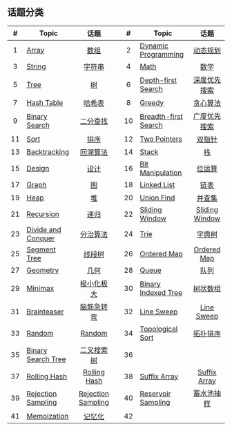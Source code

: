 <!--|This file generated by command(leetcode tag); DO NOT EDIT.            |-->
<!--+----------------------------------------------------------------------+-->
<!--|@author    openset <openset.wang@gmail.com>                           |-->
<!--|@link      https://github.com/openset                                 |-->
<!--|@home      https://github.com/openset/leetcode                        |-->
<!--+----------------------------------------------------------------------+-->

## 话题分类

| # | Topic | 话题 | | # | Topic | 话题 |
| :-: | - | :-: | - | :-: | - | :-: |
| 1 | [Array](array/README.md) | [数组](https://openset.github.io/tags/array/) | | 2 | [Dynamic Programming](dynamic-programming/README.md) | [动态规划](https://openset.github.io/tags/dynamic-programming/) | 
| 3 | [String](string/README.md) | [字符串](https://openset.github.io/tags/string/) | | 4 | [Math](math/README.md) | [数学](https://openset.github.io/tags/math/) | 
| 5 | [Tree](tree/README.md) | [树](https://openset.github.io/tags/tree/) | | 6 | [Depth-first Search](depth-first-search/README.md) | [深度优先搜索](https://openset.github.io/tags/depth-first-search/) | 
| 7 | [Hash Table](hash-table/README.md) | [哈希表](https://openset.github.io/tags/hash-table/) | | 8 | [Greedy](greedy/README.md) | [贪心算法](https://openset.github.io/tags/greedy/) | 
| 9 | [Binary Search](binary-search/README.md) | [二分查找](https://openset.github.io/tags/binary-search/) | | 10 | [Breadth-first Search](breadth-first-search/README.md) | [广度优先搜索](https://openset.github.io/tags/breadth-first-search/) | 
| 11 | [Sort](sort/README.md) | [排序](https://openset.github.io/tags/sort/) | | 12 | [Two Pointers](two-pointers/README.md) | [双指针](https://openset.github.io/tags/two-pointers/) | 
| 13 | [Backtracking](backtracking/README.md) | [回溯算法](https://openset.github.io/tags/backtracking/) | | 14 | [Stack](stack/README.md) | [栈](https://openset.github.io/tags/stack/) | 
| 15 | [Design](design/README.md) | [设计](https://openset.github.io/tags/design/) | | 16 | [Bit Manipulation](bit-manipulation/README.md) | [位运算](https://openset.github.io/tags/bit-manipulation/) | 
| 17 | [Graph](graph/README.md) | [图](https://openset.github.io/tags/graph/) | | 18 | [Linked List](linked-list/README.md) | [链表](https://openset.github.io/tags/linked-list/) | 
| 19 | [Heap](heap/README.md) | [堆](https://openset.github.io/tags/heap/) | | 20 | [Union Find](union-find/README.md) | [并查集](https://openset.github.io/tags/union-find/) | 
| 21 | [Recursion](recursion/README.md) | [递归](https://openset.github.io/tags/recursion/) | | 22 | [Sliding Window](sliding-window/README.md) | [Sliding Window](https://openset.github.io/tags/sliding-window/) | 
| 23 | [Divide and Conquer](divide-and-conquer/README.md) | [分治算法](https://openset.github.io/tags/divide-and-conquer/) | | 24 | [Trie](trie/README.md) | [字典树](https://openset.github.io/tags/trie/) | 
| 25 | [Segment Tree](segment-tree/README.md) | [线段树](https://openset.github.io/tags/segment-tree/) | | 26 | [Ordered Map](ordered-map/README.md) | [Ordered Map](https://openset.github.io/tags/ordered-map/) | 
| 27 | [Geometry](geometry/README.md) | [几何](https://openset.github.io/tags/geometry/) | | 28 | [Queue](queue/README.md) | [队列](https://openset.github.io/tags/queue/) | 
| 29 | [Minimax](minimax/README.md) | [极小化极大](https://openset.github.io/tags/minimax/) | | 30 | [Binary Indexed Tree](binary-indexed-tree/README.md) | [树状数组](https://openset.github.io/tags/binary-indexed-tree/) | 
| 31 | [Brainteaser](brainteaser/README.md) | [脑筋急转弯](https://openset.github.io/tags/brainteaser/) | | 32 | [Line Sweep](line-sweep/README.md) | [Line Sweep](https://openset.github.io/tags/line-sweep/) | 
| 33 | [Random](random/README.md) | [Random](https://openset.github.io/tags/random/) | | 34 | [Topological Sort](topological-sort/README.md) | [拓扑排序](https://openset.github.io/tags/topological-sort/) | 
| 35 | [Binary Search Tree](binary-search-tree/README.md) | [二叉搜索树](https://openset.github.io/tags/binary-search-tree/) | | 36 | [](dequeue/README.md) | [](https://openset.github.io/tags/dequeue/) | 
| 37 | [Rolling Hash](rolling-hash/README.md) | [Rolling Hash](https://openset.github.io/tags/rolling-hash/) | | 38 | [Suffix Array](suffix-array/README.md) | [Suffix Array](https://openset.github.io/tags/suffix-array/) | 
| 39 | [Rejection Sampling](rejection-sampling/README.md) | [Rejection Sampling](https://openset.github.io/tags/rejection-sampling/) | | 40 | [Reservoir Sampling](reservoir-sampling/README.md) | [蓄水池抽样](https://openset.github.io/tags/reservoir-sampling/) | 
| 41 | [Memoization](memoization/README.md) | [记忆化](https://openset.github.io/tags/memoization/) | | 42 | [](oop/README.md) | [](https://openset.github.io/tags/oop/) | 
